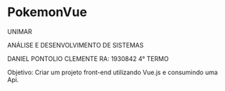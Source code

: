 # PokemonVue

UNIMAR

ANÁLISE E DESENVOLVIMENTO DE SISTEMAS

DANIEL PONTOLIO CLEMENTE     RA: 1930842     4° TERMO  

Objetivo: Criar um projeto front-end utilizando Vue.js e consumindo uma Api. 
